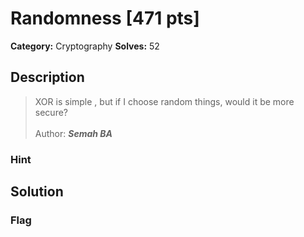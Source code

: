 # Randomness [471 pts]

**Category:** Cryptography
**Solves:** 52

## Description
>XOR is simple , but if I choose random things, would it be more secure?
<br><br>
Author: ***Semah BA***

### Hint


## Solution

### Flag

